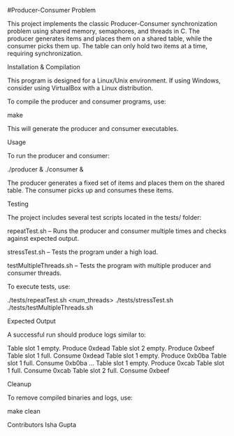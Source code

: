 #Producer-Consumer Problem

This project implements the classic Producer-Consumer synchronization problem using shared memory, semaphores, and threads in C. The producer generates items and places them on a shared table, while the consumer picks them up. The table can only hold two items at a time, requiring synchronization.

Installation & Compilation

This program is designed for a Linux/Unix environment. If using Windows, consider using VirtualBox with a Linux distribution.

To compile the producer and consumer programs, use:

make

This will generate the producer and consumer executables.

Usage

To run the producer and consumer:

./producer & ./consumer &

The producer generates a fixed set of items and places them on the shared table. The consumer picks up and consumes these items.

Testing

The project includes several test scripts located in the tests/ folder:

repeatTest.sh – Runs the producer and consumer multiple times and checks against expected output.

stressTest.sh – Tests the program under a high load.

testMultipleThreads.sh – Tests the program with multiple producer and consumer threads.

To execute tests, use:

./tests/repeatTest.sh <num_threads>
./tests/stressTest.sh
./tests/testMultipleThreads.sh

Expected Output

A successful run should produce logs similar to:

Table slot 1 empty. Produce 0xdead
Table slot 2 empty. Produce 0xbeef
Table slot 1 full.  Consume 0xdead
Table slot 1 empty. Produce 0xb0ba
Table slot 1 full.  Consume 0xb0ba
...
Table slot 1 empty. Produce 0xcab
Table slot 1 full.  Consume 0xcab
Table slot 2 full.  Consume 0xbeef

Cleanup

To remove compiled binaries and logs, use:

make clean

Contributors
Isha Gupta
